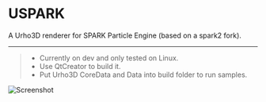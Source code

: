 USPARK
=======

A Urho3D renderer for SPARK Particle Engine (based on a spark2 fork).

----------

>- Currently on dev and only tested on Linux.
>- Use QtCreator to build it.
>- Put Urho3D CoreData and Data into build folder to run samples.

![Screenshot](https://raw.githubusercontent.com/fredakilla/uspark/master/build/res/uspark.png)
